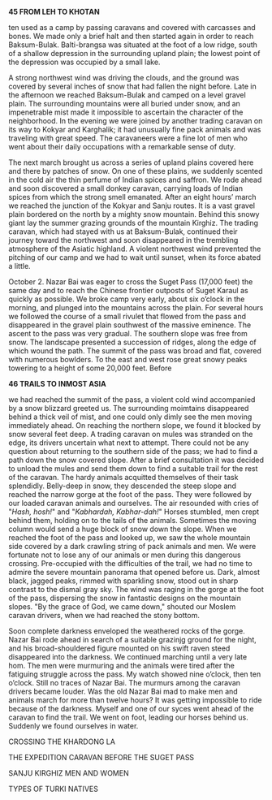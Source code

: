 **45 FROM LEH TO KHOTAN**

ten used as a camp by passing caravans and covered with carcasses and bones. We made only a brief halt and then started again in order to reach Baksum-Bulak. Balti-brangsa was situated at the foot of a low ridge, south of a shallow depression in the surrounding upland plain; the lowest point of the depression was occupied by a small lake.

A strong northwest wind was driving the clouds, and the ground was covered by several inches of snow that had fallen the night before. Late in the afternoon we reached Baksum-Bulak and camped on a level gravel plain. The surrounding mountains were all buried under snow, and an impenetrable mist made it impossible to ascertain the character of the neighborhood. In the evening we were joined by another trading caravan on its way to Kokyar and Karghalik; it had unusually fine pack animals and was traveling with great speed. The caravaneers were a fine lot of men who went about their daily occupations with a remarkable sense of duty.

The next march brought us across a series of upland plains covered here and there by patches of snow. On one of these plains, we suddenly scented in the cold air the thin perfume of Indian spices and saffron. We rode ahead and soon discovered a small donkey caravan, carrying loads of Indian spices from which the strong smell emanated. After an eight hours’ march we reached the junction of the Kokyar and Sanju routes. It is a vast gravel plain bordered on the north by a mighty snow mountain. Behind this snowy giant lay the summer grazing grounds of the mountain Kirghiz. The trading caravan, which had stayed with us at Baksum-Bulak, continued their journey toward the northwest and soon disappeared in the trembling atmosphere of the Asiatic highland. A violent northwest wind prevented the pitching of our camp and we had to wait until sunset, when its force abated a little.

October 2. Nazar Bai was eager to cross the Suget Pass (17,000 feet) the same day and to reach the Chinese frontier outposts of Suget Karaul as quickly as possible. We broke camp very early, about six o’clock in the morning, and plunged into the mountains across the plain. For several hours we followed the course of a small rivulet that flowed from the pass and disappeared in the gravel plain southwest of the massive eminence. The ascent to the pass was very gradual. The southern slope was free from snow. The landscape presented a succession of ridges, along the edge of which wound the path. The summit of the pass was broad and flat, covered with numerous bowlders. To the east and west rose great snowy peaks towering to a height of some 20,000 feet. Before

**46 TRAILS TO INMOST ASIA**

we had reached the summit of the pass, a violent cold wind accompanied by a snow blizzard greeted us. The surrounding moimtains disappeared behind a thick veil of mist, and one could only dimly see the men moving immediately ahead. On reaching the northern slope, we found it blocked by snow several feet deep. A trading caravan on mules was stranded on the edge, its drivers uncertain what next to attempt. There could not be any question about returning to the southern side of the pass; we had to find a path down the snow covered slope. After a brief consultation it was decided to unload the mules and send them down to find a suitable trail for the rest of the caravan. The hardy animals acquitted themselves of their task splendidly. Belly-deep in snow, they descended the steep slope and reached the narrow gorge at the foot of the pass. They were followed by our loaded caravan animals and ourselves. The air resounded with cries of "*Hash, hosh!*" and "*Kabhardah, Kabhar-dah!*" Horses stumbled, men crept behind them, holding on to the tails of the animals. Sometimes the moving column would send a huge block of snow down the slope. When we reached the foot of the pass and looked up, we saw the whole mountain side covered by a dark crawling string of pack animals and men. We were fortunate not to lose any of our animals or men during this dangerous crossing. Pre-occupied with the difficulties of the trail, we had no time to admire the severe mountain panorama that opened before us. Dark, almost black, jagged peaks, rimmed with sparkling snow, stood out in sharp contrast to the dismal gray sky. The wind was raging in the gorge at the foot of the pass, dispersing the snow in fantastic designs on the mountain slopes. "By the grace of God, we came down," shouted our Moslem caravan drivers, when we had reached the stony bottom.

Soon complete darkness enveloped the weathered rocks of the gorge. Nazar Bai rode ahead in search of a suitable grazinjg ground for the night, and his broad-shouldered figure mounted on his swift raven steed disappeared into the darkness. We continued marching until a very late hom. The men were murmuring and the animals were tired after the fatiguing struggle across the pass. My watch showed nine o’clock, then ten o’clock. Still no traces of Nazar Bai. The murmurs among the caravan drivers became louder. Was the old Nazar Bai mad to make men and animals march for more than twelve hours? It was getting impossible to ride because of the darkness. Myself and one of our syces went ahead of the caravan to find the trail. We went on foot, leading our horses behind us. Suddenly we found ourselves in water.

CROSSING THE KHARDONG LA

THE EXPEDITION CARAVAN BEFORE THE SUGET PASS

SANJU KIRGHIZ MEN AND WOMEN

TYPES OF TURKI NATIVES